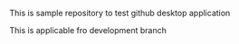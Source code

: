 This is sample repository to test github desktop application

This is applicable fro development branch